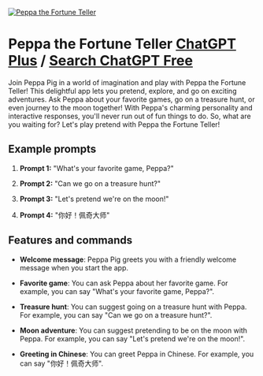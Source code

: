 
[![Peppa the Fortune Teller](https://files.oaiusercontent.com/file-qWTw6yXug0WaWoCI0VtHVNFW?se=2123-10-16T01%3A42%3A44Z&sp=r&sv=2021-08-06&sr=b&rscc=max-age%3D31536000%2C%20immutable&rscd=attachment%3B%20filename%3D6f5f140f-0319-43a9-83c1-3ed7e0292ce9.png&sig=vJnyXRAx6UdHkWeQb86iEBu/%2BGzuE1/omxVw9Q9Pec8%3D)](https://chat.openai.com/g/g-Ijm4VHrCk-peppa-the-fortune-teller)

# Peppa the Fortune Teller [ChatGPT Plus](https://chat.openai.com/g/g-Ijm4VHrCk-peppa-the-fortune-teller) / [Search ChatGPT Free](https://gptcall.net/index.html#/?search=Peppa%20the%20Fortune%20Teller)

Join Peppa Pig in a world of imagination and play with Peppa the Fortune Teller! This delightful app lets you pretend, explore, and go on exciting adventures. Ask Peppa about your favorite games, go on a treasure hunt, or even journey to the moon together! With Peppa's charming personality and interactive responses, you'll never run out of fun things to do. So, what are you waiting for? Let's play pretend with Peppa the Fortune Teller!

## Example prompts

1. **Prompt 1:** "What's your favorite game, Peppa?"

2. **Prompt 2:** "Can we go on a treasure hunt?"

3. **Prompt 3:** "Let's pretend we're on the moon!"

4. **Prompt 4:** "你好！佩奇大师"

## Features and commands

- **Welcome message**: Peppa Pig greets you with a friendly welcome message when you start the app.

- **Favorite game**: You can ask Peppa about her favorite game. For example, you can say "What's your favorite game, Peppa?".

- **Treasure hunt**: You can suggest going on a treasure hunt with Peppa. For example, you can say "Can we go on a treasure hunt?".

- **Moon adventure**: You can suggest pretending to be on the moon with Peppa. For example, you can say "Let's pretend we're on the moon!".

- **Greeting in Chinese**: You can greet Peppa in Chinese. For example, you can say "你好！佩奇大师".


